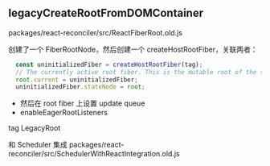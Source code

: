 ## legacyCreateRootFromDOMContainer 
packages/react-reconciler/src/ReactFiberRoot.old.js

创建了一个 FiberRootNode，然后创建一个 createHostRootFiber，关联两者：

```js
  const uninitializedFiber = createHostRootFiber(tag);
  // The currently active root fiber. This is the mutable root of the tree
  root.current = uninitializedFiber;
  uninitializedFiber.stateNode = root;
```

- 然后在 root fiber 上设置 update queue
- enableEagerRootListeners

tag LegacyRoot

和 Scheduler 集成 packages/react-reconciler/src/SchedulerWithReactIntegration.old.js
